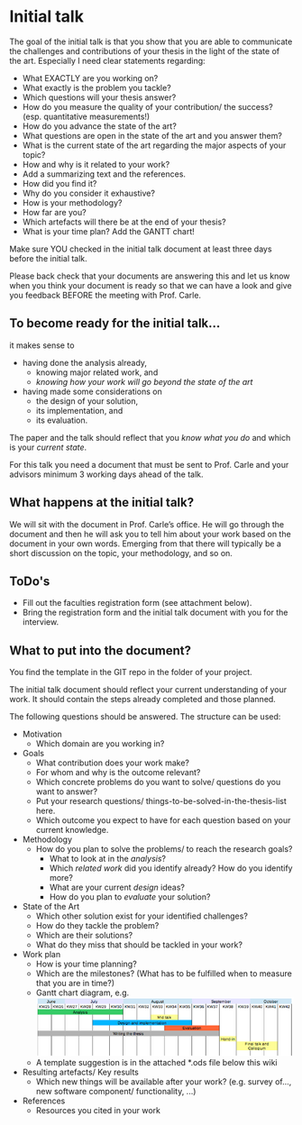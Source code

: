 # Initial talk

The goal of the initial talk is that you show that you are able to communicate the challenges and contributions of your thesis in the light of the state of the art.
Especially I need clear statements regarding:

- What EXACTLY are you working on?
 - What exactly is the problem you tackle?
 - Which questions will your thesis answer?
 - How do you measure the quality of your contribution/ the success? (esp. quantitative measurements!)
- How do you advance the state of the art?
 - What questions are open in the state of the art and you answer them?
- What is the current state of the art regarding the major aspects of your topic?
 - How and why is it related to your work?
 - Add a summarizing text and the references.
 - How did you find it?
 - Why do you consider it exhaustive?
- How is your methodology?
- How far are you?
- Which artefacts will there be at the end of your thesis?
- What is your time plan? Add the GANTT chart!

Make sure YOU checked in the initial talk document at least three days before the initial talk.

Please back check that your documents are answering this and let us know when you think your document is ready so that we can have a look and give you feedback BEFORE the meeting with Prof. Carle.

## To become ready for the initial talk...

it makes sense to

* having done the analysis already, 
  * knowing major related work, and 
  * *knowing how your work will go beyond the state of the art*
* having made some considerations on 
    * the design of your solution, 
    * its implementation, and 
    * its evaluation.

The paper and the talk should reflect that you *know what you do* and which is your *current state*.
 
For this talk you need a document that must be sent to Prof. Carle and your advisors minimum 3 working days ahead of the talk.

## What happens at the initial talk?

We will sit with the document in Prof. Carle’s office.
He will go through the document and then he will ask you to tell him about your work based on the document in your own words.
Emerging from that there will typically be a short discussion on the topic, your methodology, and so on.

## ToDo's

* Fill out the faculties registration form (see attachment below).
* Bring the registration form and the initial talk document with you for the interview.

## What to put into the document?

You find the template in the GIT repo in the folder of your project.

The initial talk document should reflect your current understanding of your work.
It should contain the steps already completed and those planned.

The following questions should be answered. The structure can be used:

* Motivation
  * Which domain are you working in?
* Goals
  * What contribution does your work make?
  * For whom and why is the outcome relevant?
  * Which concrete problems do you want to solve/ questions do you want to answer?
  * Put your research questions/ things-to-be-solved-in-the-thesis-list here.
  * Which outcome you expect to have for each question based on your current knowledge.
* Methodology
  * How do you plan to solve the problems/ to reach the research goals?
      * What to look at in the *analysis*?
      * Which *related work* did you identify already? How do you identify more?
      * What are your current *design* ideas?
      * How do you plan to *evaluate* your solution?
* State of the Art
  * Which other solution exist for your identified challenges?
  * How do they tackle the problem?
  * Which are their solutions?
  * What do they miss that should be tackled in your work?
* Work plan
  * How is your time planning?
  * Which are the milestones? (What has to be fulfilled when to measure that you are in time?)
  * Gantt chart diagram, e.g.
![](resources/gantt.png)
  * A template suggestion is in the attached *.ods file below this wiki
* Resulting artefacts/ Key results
  * Which new things will be available after your work? (e.g. survey of..., new software component/ functionality, ...)
* References
  * Resources you cited in your work
